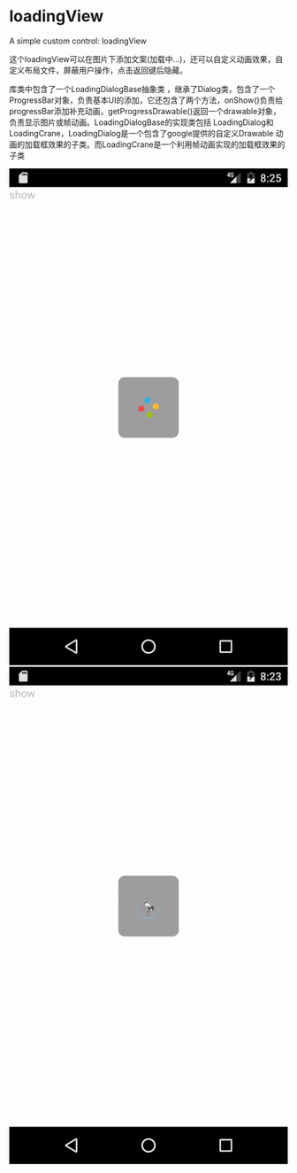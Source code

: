 # loadingView
A simple custom control: loadingView

这个loadingView可以在图片下添加文案(加载中...)，还可以自定义动画效果，自定义布局文件，屏蔽用户操作，点击返回键后隐藏。

库类中包含了一个LoadingDialogBase抽象类 ，继承了Dialog类，包含了一个ProgressBar对象，负责基本UI的添加，它还包含了两个方法，onShow()负责给progressBar添加补充动画，getProgressDrawable()返回一个drawable对象，负责显示图片或帧动画。LoadingDialogBase的实现类包括 LoadingDialog和LoadingCrane，LoadingDialog是一个包含了google提供的自定义Drawable 动画的加载框效果的子类。而LoadingCrane是一个利用帧动画实现的加载框效果的子类

![image](https://github.com/sougoucm/loadingView/blob/master/first.gif)
![image](https://github.com/sougoucm/loadingView/blob/master/sec.gif)